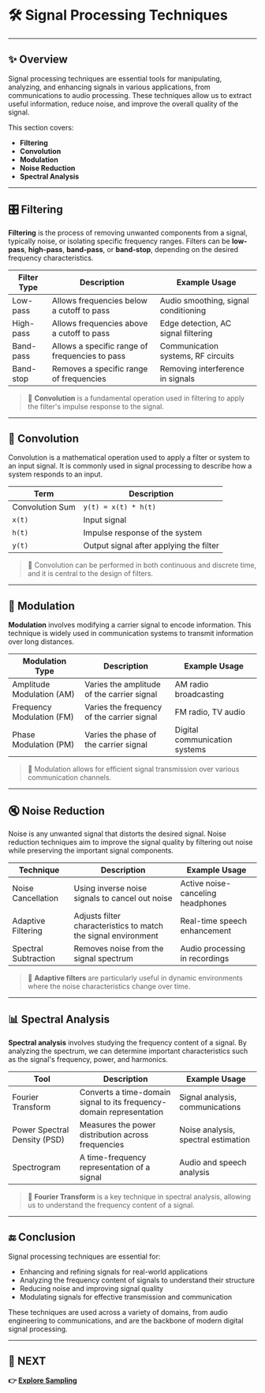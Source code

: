 # 🛠️ Signal Processing Techniques

---

## ✨ Overview

Signal processing techniques are essential tools for manipulating, analyzing, and enhancing signals in various applications, from communications to audio processing. These techniques allow us to extract useful information, reduce noise, and improve the overall quality of the signal.

This section covers:
- **Filtering**
- **Convolution**
- **Modulation**
- **Noise Reduction**
- **Spectral Analysis**

---

## 🎛️ Filtering

**Filtering** is the process of removing unwanted components from a signal, typically noise, or isolating specific frequency ranges. Filters can be **low-pass**, **high-pass**, **band-pass**, or **band-stop**, depending on the desired frequency characteristics.

| Filter Type      | Description                                      | Example Usage                       |
|------------------|--------------------------------------------------|-------------------------------------|
| Low-pass         | Allows frequencies below a cutoff to pass        | Audio smoothing, signal conditioning|
| High-pass        | Allows frequencies above a cutoff to pass       | Edge detection, AC signal filtering|
| Band-pass        | Allows a specific range of frequencies to pass  | Communication systems, RF circuits  |
| Band-stop        | Removes a specific range of frequencies         | Removing interference in signals   |

> 🧠 **Convolution** is a fundamental operation used in filtering to apply the filter's impulse response to the signal.

---

## 🔄 Convolution

Convolution is a mathematical operation used to apply a filter or system to an input signal. It is commonly used in signal processing to describe how a system responds to an input.

| Term               | Description                                 |
|--------------------|---------------------------------------------|
| Convolution Sum    | `y(t) = x(t) * h(t)`                       |
| `x(t)`             | Input signal                                |
| `h(t)`             | Impulse response of the system              |
| `y(t)`             | Output signal after applying the filter     |

> 🧠 Convolution can be performed in both continuous and discrete time, and it is central to the design of filters.

---

## 📡 Modulation

**Modulation** involves modifying a carrier signal to encode information. This technique is widely used in communication systems to transmit information over long distances.

| Modulation Type    | Description                                       | Example Usage                       |
|--------------------|---------------------------------------------------|-------------------------------------|
| Amplitude Modulation (AM) | Varies the amplitude of the carrier signal  | AM radio broadcasting              |
| Frequency Modulation (FM) | Varies the frequency of the carrier signal  | FM radio, TV audio                 |
| Phase Modulation (PM)    | Varies the phase of the carrier signal     | Digital communication systems      |

> 🎤 Modulation allows for efficient signal transmission over various communication channels.

---

## 🔇 Noise Reduction

Noise is any unwanted signal that distorts the desired signal. Noise reduction techniques aim to improve the signal quality by filtering out noise while preserving the important signal components.

| Technique          | Description                                       | Example Usage                       |
|--------------------|---------------------------------------------------|-------------------------------------|
| Noise Cancellation | Using inverse noise signals to cancel out noise   | Active noise-canceling headphones  |
| Adaptive Filtering | Adjusts filter characteristics to match the signal environment | Real-time speech enhancement       |
| Spectral Subtraction| Removes noise from the signal spectrum            | Audio processing in recordings     |

> 🧠 **Adaptive filters** are particularly useful in dynamic environments where the noise characteristics change over time.

---

## 📊 Spectral Analysis

**Spectral analysis** involves studying the frequency content of a signal. By analyzing the spectrum, we can determine important characteristics such as the signal's frequency, power, and harmonics.

| Tool               | Description                                       | Example Usage                       |
|--------------------|---------------------------------------------------|-------------------------------------|
| Fourier Transform  | Converts a time-domain signal to its frequency-domain representation | Signal analysis, communications    |
| Power Spectral Density (PSD) | Measures the power distribution across frequencies | Noise analysis, spectral estimation|
| Spectrogram        | A time-frequency representation of a signal     | Audio and speech analysis          |

> 🧠 **Fourier Transform** is a key technique in spectral analysis, allowing us to understand the frequency content of a signal.

---



## 🔚 Conclusion

Signal processing techniques are essential for:
- Enhancing and refining signals for real-world applications
- Analyzing the frequency content of signals to understand their structure
- Reducing noise and improving signal quality
- Modulating signals for effective transmission and communication

These techniques are used across a variety of domains, from audio engineering to communications, and are the backbone of modern digital signal processing.

---

## 🔹 NEXT  
**👉 [Explore Sampling](../Sampling)**
